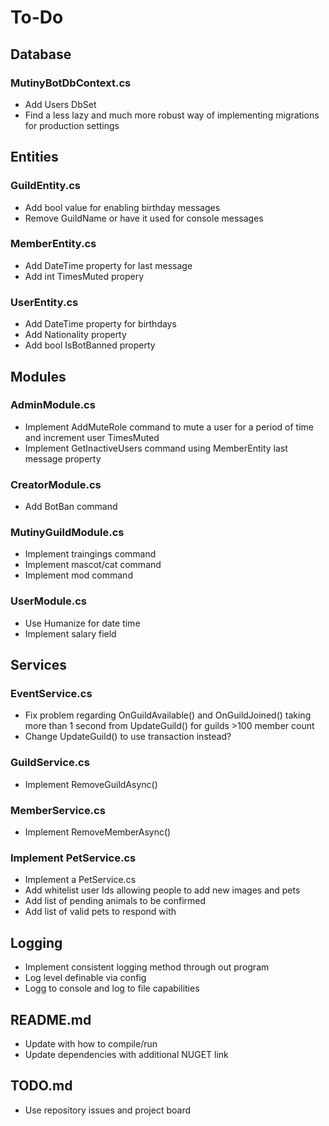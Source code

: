 ﻿# To-Do

## Database

### MutinyBotDbContext.cs

- Add Users DbSet
- Find a less lazy and much more robust way of implementing migrations for production settings

## Entities

### GuildEntity.cs

- Add bool value for enabling birthday messages
- Remove GuildName or have it used for console messages

### MemberEntity.cs

- Add DateTime property for last message
- Add int TimesMuted propery

### UserEntity.cs

- Add DateTime property for birthdays
- Add Nationality property
- Add bool IsBotBanned property

## Modules

### AdminModule.cs

- Implement AddMuteRole command to mute a user for a period of time and increment user TimesMuted 
- Implement GetInactiveUsers command using MemberEntity last message property

### CreatorModule.cs

- Add BotBan command

### MutinyGuildModule.cs

- Implement traingings command
- Implement mascot/cat command
- Implement mod command

### UserModule.cs

- Use Humanize for date time
- Implement salary field

## Services

### EventService.cs

- Fix problem regarding OnGuildAvailable() and OnGuildJoined() taking more than 1 second from UpdateGuild() for guilds >100 member count
- Change UpdateGuild() to use transaction instead?

### GuildService.cs

- Implement RemoveGuildAsync()

### MemberService.cs

- Implement RemoveMemberAsync()

### Implement PetService.cs
- Implement a PetService.cs
- Add whitelist user Ids allowing people to add new images and pets
- Add list of pending animals to be confirmed
- Add list of valid pets to respond with

## Logging

- Implement consistent logging method through out program
- Log level definable via config
- Logg to console and log to file capabilities

## README.md

- Update with how to compile/run
- Update dependencies with additional NUGET link

## TODO.md

- Use repository issues and project board